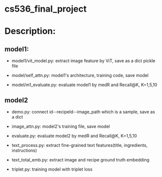 # cs536_final_project


# Description:


## model1:

* model1/vit_model.py: extract image feature by ViT, save as a dict pickle file

* model/self_attn.py:  model1's architecture, training code, save model

* model/m1_evaluate.py: evaluate model1 by medR and Recall@K, K=1,5,10


## model2

* demo.py: connect id--recipeId--image_path which is a sample, save as a dict

* image_attn.py:  model2's training file, save model

* evaluate.py: evaluate model2 by medR and Recall@K,  K=1,5,10

* text_process.py: extract fine-grained text features(title, ingredients, instructions)

* text_total_emb.py: extract image and recipe ground truth embedding

* triplet.py: training model with triplet loss